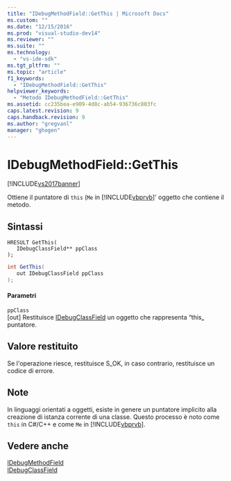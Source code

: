 ```yaml
---
title: "IDebugMethodField::GetThis | Microsoft Docs"
ms.custom: ""
ms.date: "12/15/2016"
ms.prod: "visual-studio-dev14"
ms.reviewer: ""
ms.suite: ""
ms.technology: 
  - "vs-ide-sdk"
ms.tgt_pltfrm: ""
ms.topic: "article"
f1_keywords: 
  - "IDebugMethodField::GetThis"
helpviewer_keywords: 
  - "Metodo IDebugMethodField::GetThis"
ms.assetid: cc235bea-e909-4d8c-ab54-936736c803fc
caps.latest.revision: 9
caps.handback.revision: 9
ms.author: "gregvanl"
manager: "ghogen"
---
```

# IDebugMethodField::GetThis
[!INCLUDE[vs2017banner](../../../code-quality/includes/vs2017banner.md)]

Ottiene il puntatore di `this` \(`Me` in [!INCLUDE[vbprvb](../../../code-quality/includes/vbprvb_md.md)]' oggetto che contiene il metodo.  
  
## Sintassi  
  
```cpp#  
HRESULT GetThis(   
   IDebugClassField** ppClass  
);  
```  
  
```c#  
int GetThis(  
   out IDebugClassField ppClass  
);  
```  
  
#### Parametri  
 `ppClass`  
 \[out\]  Restituisce [IDebugClassField](../../../extensibility/debugger/reference/idebugclassfield.md) un oggetto che rappresenta “this„ puntatore.  
  
## Valore restituito  
 Se l'operazione riesce, restituisce S\_OK, in caso contrario, restituisce un codice di errore.  
  
## Note  
 In linguaggi orientati a oggetti, esiste in genere un puntatore implicito alla creazione di istanza corrente di una classe.  Questo processo è noto come `this` in C\#\/C\+\+ e come `Me` in [!INCLUDE[vbprvb](../../../code-quality/includes/vbprvb_md.md)].  
  
## Vedere anche  
 [IDebugMethodField](../../../extensibility/debugger/reference/idebugmethodfield.md)   
 [IDebugClassField](../../../extensibility/debugger/reference/idebugclassfield.md)